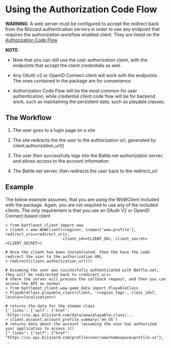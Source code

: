 # Using the Authorization Code Flow

**WARNING**: A web server must be configured to accept the redirect back from the Blizzard authentication servers in order to
use any endpoint that requires the authorization workflow enabled client.  They are listed on the
[Authorization Code Flow]('https://develop.battle.net/documentation/guides/using-oauth/authorization-code-flow')

**NOTE**:
* Note that you can still use the user authorization client, with the endpoints that accept the client credentials
as well.


* Any OAuth v2 or OpenID Connect client will work with the endpoints.  The ones contained in the package are for
convenience


* Authorization Code Flow will be the most common for user authentication, while credential client code flow
will be for backend work, such as maintaining the persistent data, such as playable classes.

## The Workflow


1. The user goes to a login page on a site


2. The site redirects the the user to the authorization url, generated by client.authorization_url()


3. The user then successfully logs into the Battle.net authorization server, and allows access to the account
information


4. The Battle.net server, then redirects the user back to the redirect_url

## Example

The below example assumes, that you are using the WoWClient included with the package.  Again, you are not required
to use any of the included clients.  The only requirement is that you use an OAuth V2 or OpenID Connect based client

```
> from battlenet_client import wow
> client = wow.WoWClient(<region>, scope=['wow.profile'], redirect_uri=<redirect_uri>,
                         client_id=<CLIENT_ID>, client_secret=<CLIENT_SECRET>)

# Once the client has been instantiated, then the have the code redirect the user to the authorization URL
> redirect(client.authorization_url())

# Assuming the user was successfully authenticated with Battle.net, they will be redirected back to <redirect_uri>
# there the server will process the callback request, and then you can access the API as normal
> from battlenet_client.wow.game_data import PlayableClass
> PlayableClass.playable_class(client, '<region_tag>', class_id=7, locale=<localization>)

# returns the data for the shaman class
{'_links': {'self': {'href': 'https://us.api.blizzard.com/data/wow/playable-class/...
> client.account.account_profile_summary('en_US')
# returns data about the account (assuming the user has authorized your application to access it)
{"_links": {"self": {"href": "https://us.api.blizzard.com/profile/user/wow?namespace=profile-us"}, ...
```
